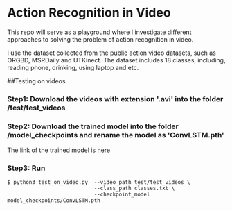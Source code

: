 # Action Recognition in Video

This repo will serve as a playground where I investigate different approaches to solving the problem of action recognition in video.

I use the dataset collected from the public action video datasets, such as ORGBD, MSRDaily and UTKinect. The dataset includes 18 classes, including, reading phone, drinking, using laptop and etc.


##Testing on videos
### Step1: Download the videos with extension '.avi' into the folder /test/test_videos
### Step2: Download the trained model into the folder /model_checkpoints and rename the model as 'ConvLSTM.pth' 

The link of the trained model is [here](https://drive.google.com/open?id=1bPpS4-YTzK8-m3hYs7jtjPOdXBN9YkEj)

### Step3: Run
```
$ python3 test_on_video.py  --video_path test/test_videos \
                            --class_path classes.txt \
                            --checkpoint_model model_checkpoints/ConvLSTM.pth
```

